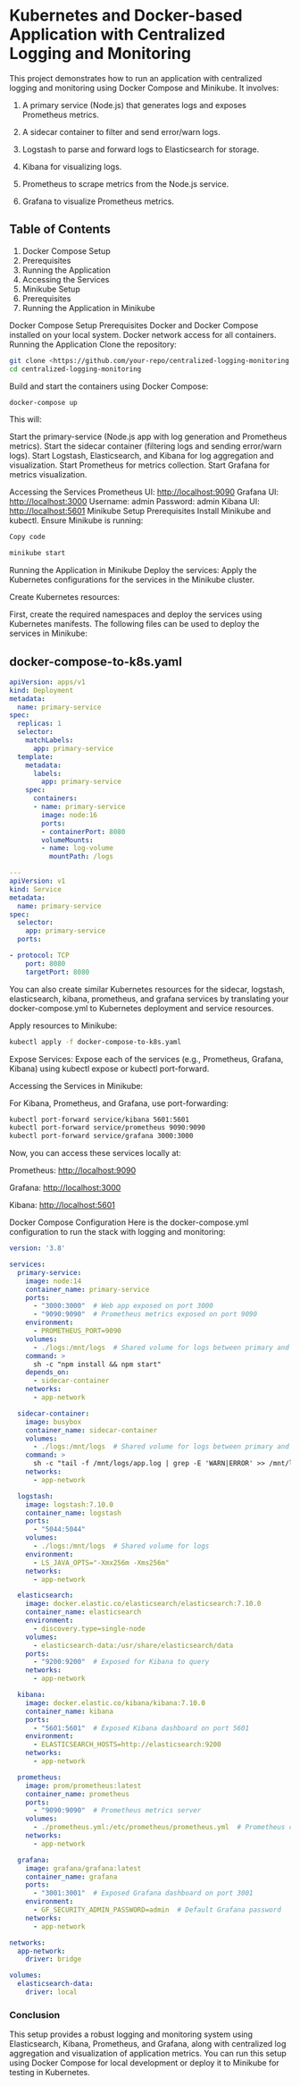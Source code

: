 # Kubernetes and Docker-based Application with Centralized Logging and Monitoring

This project demonstrates how to run an application with centralized logging and monitoring using Docker Compose and Minikube. It involves:

1. A primary service (Node.js) that generates logs and exposes Prometheus metrics.

2. A sidecar container to filter and send error/warn logs.

3. Logstash to parse and forward logs to Elasticsearch for storage.

4. Kibana for visualizing logs.

5. Prometheus to scrape metrics from the Node.js service.

6. Grafana to visualize Prometheus metrics.

<!-- embed an image from file for the architecture -->

## Table of Contents

1. Docker Compose Setup
2. Prerequisites
3. Running the Application
4. Accessing the Services
5. Minikube Setup
6. Prerequisites
7. Running the Application in Minikube

Docker Compose Setup
Prerequisites
Docker and Docker Compose installed on your local system.
Docker network access for all containers.
Running the Application
Clone the repository:

```bash
git clone <https://github.com/your-repo/centralized-logging-monitoring.git>
cd centralized-logging-monitoring

```

Build and start the containers using Docker Compose:

```bash
docker-compose up
```

This will:

Start the primary-service (Node.js app with log generation and Prometheus metrics).
Start the sidecar container (filtering logs and sending error/warn logs).
Start Logstash, Elasticsearch, and Kibana for log aggregation and visualization.
Start Prometheus for metrics collection.
Start Grafana for metrics visualization.

Accessing the Services
Prometheus UI: <http://localhost:9090>
Grafana UI: <http://localhost:3000>
Username: admin
Password: admin
Kibana UI: <http://localhost:5601>
Minikube Setup
Prerequisites
Install Minikube and kubectl.
Ensure Minikube is running:

```bash
Copy code

minikube start
```

Running the Application in Minikube
Deploy the services: Apply the Kubernetes configurations for the services in the Minikube cluster.

Create Kubernetes resources:

First, create the required namespaces and deploy the services using Kubernetes manifests.
The following files can be used to deploy the services in Minikube:

## docker-compose-to-k8s.yaml

```yaml
apiVersion: apps/v1
kind: Deployment
metadata:
  name: primary-service
spec:
  replicas: 1
  selector:
    matchLabels:
      app: primary-service
  template:
    metadata:
      labels:
        app: primary-service
    spec:
      containers:
      - name: primary-service
        image: node:16
        ports:
        - containerPort: 8080
        volumeMounts:
        - name: log-volume
          mountPath: /logs

---
apiVersion: v1
kind: Service
metadata:
  name: primary-service
spec:
  selector:
    app: primary-service
  ports:

- protocol: TCP
    port: 8080
    targetPort: 8080


```

You can also create similar Kubernetes resources for the sidecar, logstash, elasticsearch, kibana, prometheus, and grafana services by translating your docker-compose.yml to Kubernetes deployment and service resources.

Apply resources to Minikube:

```bash
kubectl apply -f docker-compose-to-k8s.yaml
```

Expose Services: Expose each of the services (e.g., Prometheus, Grafana, Kibana) using kubectl expose or kubectl port-forward.

Accessing the Services in Minikube:

For Kibana, Prometheus, and Grafana, use port-forwarding:

```bash
kubectl port-forward service/kibana 5601:5601
kubectl port-forward service/prometheus 9090:9090
kubectl port-forward service/grafana 3000:3000
```

Now, you can access these services locally at:

Prometheus: <http://localhost:9090>

Grafana: <http://localhost:3000>

Kibana: <http://localhost:5601>

Docker Compose Configuration
Here is the docker-compose.yml configuration to run the stack with logging and monitoring:

```yaml
version: '3.8'

services:
  primary-service:
    image: node:14
    container_name: primary-service
    ports:
      - "3000:3000"  # Web app exposed on port 3000
      - "9090:9090"  # Prometheus metrics exposed on port 9090
    environment:
      - PROMETHEUS_PORT=9090
    volumes:
      - ./logs:/mnt/logs  # Shared volume for logs between primary and sidecar containers
    command: >
      sh -c "npm install && npm start"
    depends_on:
      - sidecar-container
    networks:
      - app-network

  sidecar-container:
    image: busybox
    container_name: sidecar-container
    volumes:
      - ./logs:/mnt/logs  # Shared volume for logs between primary and sidecar containers
    command: >
      sh -c "tail -f /mnt/logs/app.log | grep -E 'WARN|ERROR' >> /mnt/logs/filtered_logs.log"
    networks:
      - app-network

  logstash:
    image: logstash:7.10.0
    container_name: logstash
    ports:
      - "5044:5044"
    volumes:
      - ./logs:/mnt/logs  # Shared volume for logs
    environment:
      - LS_JAVA_OPTS="-Xmx256m -Xms256m"
    networks:
      - app-network

  elasticsearch:
    image: docker.elastic.co/elasticsearch/elasticsearch:7.10.0
    container_name: elasticsearch
    environment:
      - discovery.type=single-node
    volumes:
      - elasticsearch-data:/usr/share/elasticsearch/data
    ports:
      - "9200:9200"  # Exposed for Kibana to query
    networks:
      - app-network

  kibana:
    image: docker.elastic.co/kibana/kibana:7.10.0
    container_name: kibana
    ports:
      - "5601:5601"  # Exposed Kibana dashboard on port 5601
    environment:
      - ELASTICSEARCH_HOSTS=http://elasticsearch:9200
    networks:
      - app-network

  prometheus:
    image: prom/prometheus:latest
    container_name: prometheus
    ports:
      - "9090:9090"  # Prometheus metrics server
    volumes:
      - ./prometheus.yml:/etc/prometheus/prometheus.yml  # Prometheus config file
    networks:
      - app-network

  grafana:
    image: grafana/grafana:latest
    container_name: grafana
    ports:
      - "3001:3001"  # Exposed Grafana dashboard on port 3001
    environment:
      - GF_SECURITY_ADMIN_PASSWORD=admin  # Default Grafana password
    networks:
      - app-network

networks:
  app-network:
    driver: bridge

volumes:
  elasticsearch-data:
    driver: local

```

### Conclusion

This setup provides a robust logging and monitoring system using Elasticsearch, Kibana, Prometheus, and Grafana, along with centralized log aggregation and visualization of application metrics.
You can run this setup using Docker Compose for local development or deploy it to Minikube for testing in Kubernetes.
